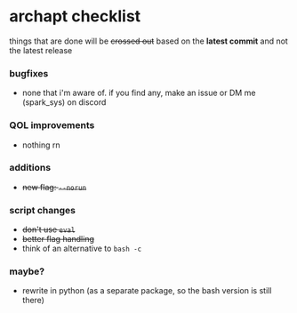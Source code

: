 # archapt checklist
things that are done will be ~~crossed out~~ based on the **latest commit** and not the latest release

### bugfixes
- none that i'm aware of. if you find any, make an issue or DM me (spark_sys) on discord

### QOL improvements
- nothing rn

### additions
- ~~new flag: `--norun`~~

### script changes
- ~~don't use `eval`~~
- ~~better flag handling~~
- think of an alternative to `bash -c`

### maybe?
- rewrite in python (as a separate package, so the bash version is still there)
